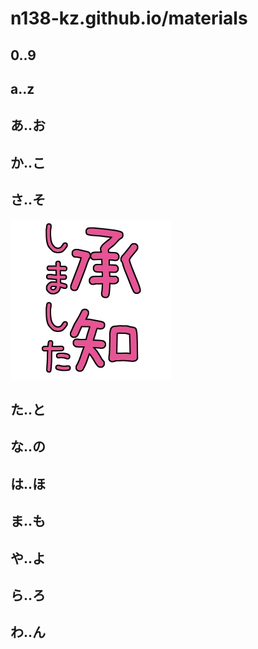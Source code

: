 # n138-kz.github.io/materials

## 0..9

## a..z

## あ..お

## か..こ

## さ..そ

![承知しました](/materials/icon_stamp/build/%E6%89%BF%E7%9F%A5%E3%81%97%E3%81%BE%E3%81%97%E3%81%9F.webp)

## た..と

## な..の

## は..ほ

## ま..も

## や..よ

## ら..ろ

## わ..ん
